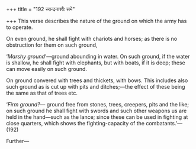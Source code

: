 +++
title = "192 स्यन्दनाश्वैः समे"

+++
This verse describes the nature of the ground on which the army has to
operate.

On even ground, he shall fight with chariots and horses; as there is no
obstruction for them on such ground,

‘*Marshy ground*’—ground abounding in water. On such ground, if the
water is shallow, he shall fight with elephants, but with boats, if it
is deep; these can move easily on such ground.

On ground convered with trees and thickets, with bows. This includes
also such ground as is cut up with pits and ditches;—the effect of these
being the same as that of trees etc.

‘*Firm ground?*— ground free from stones, trees, creepers, pits and the
like; on such ground he shall fight with swords and such other weapons
us are held in the hand—such as the lance; since these can be used in
fighting at close quarters, which shows the fighting-capacity of the
combatants.’—(192)

Further—


